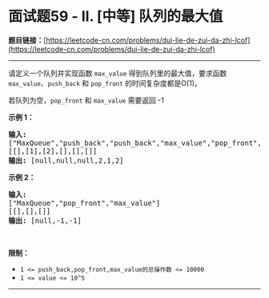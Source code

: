 # 面试题59 - II. [中等] 队列的最大值

**题目链接：**[https://leetcode-cn.com/problems/dui-lie-de-zui-da-zhi-lcof](https://leetcode-cn.com/problems/dui-lie-de-zui-da-zhi-lcof)

---

<div class="content__1Y2H">
 <div class="notranslate">
  <p>请定义一个队列并实现函数 <code>max_value</code> 得到队列里的最大值，要求函数<code>max_value</code>、<code>push_back</code> 和 <code>pop_front</code> 的时间复杂度都是O(1)。</p> 
  <p>若队列为空，<code>pop_front</code> 和 <code>max_value</code>&nbsp;需要返回 -1</p> 
  <p><strong>示例 1：</strong></p> 
  <pre class="language-text"><strong>输入:</strong> 
["MaxQueue","push_back","push_back","max_value","pop_front","max_value"]
[[],[1],[2],[],[],[]]
<strong>输出:&nbsp;</strong>[null,null,null,2,1,2]
</pre> 
  <p><strong>示例 2：</strong></p> 
  <pre class="language-text"><strong>输入:</strong> 
["MaxQueue","pop_front","max_value"]
[[],[],[]]
<strong>输出:&nbsp;</strong>[null,-1,-1]
</pre> 
  <p>&nbsp;</p> 
  <p><strong>限制：</strong></p> 
  <ul> 
   <li><code>1 &lt;= push_back,pop_front,max_value的总操作数&nbsp;&lt;= 10000</code></li> 
   <li><code>1 &lt;= value &lt;= 10^5</code></li> 
  </ul> 
 </div>
</div>

---

```

```